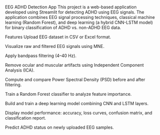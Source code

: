 EEG ADHD Detection App
This project is a web-based application developed using Streamlit for detecting ADHD using EEG signals. The application combines EEG signal processing techniques, classical machine learning (Random Forest), and deep learning (a hybrid CNN-LSTM model) for binary classification of ADHD vs. non-ADHD EEG data.

Features
Upload EEG dataset in CSV or Excel format.

Visualize raw and filtered EEG signals using MNE.

Apply bandpass filtering (4–40 Hz).

Remove ocular and muscular artifacts using Independent Component Analysis (ICA).

Compute and compare Power Spectral Density (PSD) before and after filtering.

Train a Random Forest classifier to analyze feature importance.

Build and train a deep learning model combining CNN and LSTM layers.

Display model performance: accuracy, loss curves, confusion matrix, and classification report.

Predict ADHD status on newly uploaded EEG samples.

